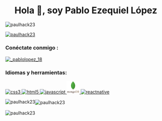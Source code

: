 <h1 align="center">Hola 👋, soy Pablo Ezequiel López</h1>
<p align="left"> <img src="https://komarev.com/ghpvc/?username=paulhack23&label=Profile %20views&color=0e75b6&style=flat" alt="paulhack23" /> </p>

<p align="left"> <a href="https://github.com/ryo-ma/github-profile-tropic"> <img src="https://github-profile-tropico.vercel.app/?username=paulhack23" alt="paulhack23" /></a> </p>

<h3 align="left">Conéctate conmigo :</h3>
<p align="left">
<a href="https://instagram.com/_pablolopez_18" target="blank"><img align="center" src="https://raw. contenido de usuario de github.com/rahuldkjain/github-profile-readme-generator/master/src/images/icons/Social/instagram.svg" alt="_pablolopez_18" height="30" width="40" /></a>
</p >

<h3 align="left">Idiomas y herramientas:</h3>
<p align="left"> <a href="https://www.w3schools.com/css/" target="_blank" rel="noreferrer"> <img src="https://raw.githubusercontent. com/devicons/devicon/master/icons/css3/css3-original-wordmark.svg" alt="css3" width="40" height="40"/> </a> <a href="https:// www.w3.org/html/" target="_blank" rel="noreferrer"> <img src="https://raw.githubusercontent.com/devicons/devicon/master/icons/html5/html5-original-wordmark .svg" alt="html5" width="40" height="40"/> </a> <a href="https://developer.mozilla.org/en-US/docs/Web/JavaScript" target="_blank" rel="noreferrer"> <img src="https://raw.githubusercontent.com/devicons/devicon/master/icons/javascript/javascript- original.svg" alt="javascript" width="40" height="40"/> </a> <a href="https://www.mongodb.com/" target="_blank" rel="noreferrer "> <img src="https://raw.githubusercontent.com/devicons/devicon/master/icons/mongodb/mongodb-original-wordmark.svg" alt="mongodb" width="40" height="40" /> </a> <a href="https://reactnative.dev/" target="_blank" rel="noreferrer"> <img src="https://reactnative.dev/img/header_logo.svg" alt="reactnative" width="40" height="40"/> </a> </p>

<p><img align="left" src="https://github-readme-stats.vercel.app/api/top-langs?username=paulhack23&show_icons=true&locale=en&layout=compact" alt="paulhack23" /> </p>

<p> <img align="center" src="https://github-readme-stats.vercel.app/api?username=paulhack23&show_icons=true&locale=en" alt="paulhack23" /> </p>

<p><img align="center" src="https://github-readme-streak-stats.herokuapp.com/?user=paulhack23&" alt="paulhack23" /></p>
